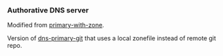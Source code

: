 ### Authorative DNS server

Modified from [primary-with-zone](https://github.com/roburio/unikernels/tree/master/primary-with-zone).

Version of [dns-primary-git](https://github.com/roburio/dns-primary-git/) that uses a local zonefile instead of remote git repo.

